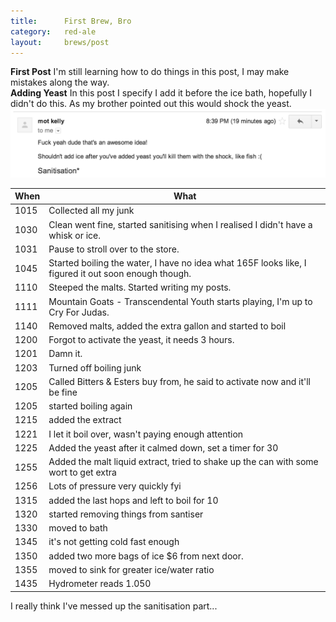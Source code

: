 ```yaml
---
title:      First Brew, Bro
category:   red-ale
layout:     brews/post
---
```


<div class="alert alert-warning">
  <strong>First Post</strong>
  I'm still learning how to do things in this post, I may make mistakes along the way.
</div>

<div class="alert alert-danger">
  <strong>Adding Yeast</strong>
  In this post I specify I add it before the ice bath, hopefully I didn't do this.
  As my brother pointed out this would shock the yeast.
  <img src="/brews/red-ale/1/images/dont-kill-the-yeast-bro.png" alt="Don't Kill The Yeast, Bro" />
</div>

When|What
----|----
1015|Collected all my junk
1030|Clean went fine, started sanitising when I realised I didn't have a whisk or ice.
1031|Pause to stroll over to the store.
1045|Started boiling the water, I have no idea what 165F looks like, I figured it out soon enough though.
1110|Steeped the malts. Started writing my posts.
1111|Mountain Goats - Transcendental Youth starts playing, I'm up to Cry For Judas.
1140|Removed malts, added the extra gallon and started to boil
1200|Forgot to activate the yeast, it needs 3 hours. 
1201|Damn it.
1203|Turned off boiling junk
1205|Called Bitters &amp; Esters buy from, he said to activate now and it'll be fine
1205|started boiling again
1215|added the extract
1221|I let it boil over, wasn't paying enough attention
1225|Added the yeast after it calmed down, set a timer for 30
1255|Added the malt liquid extract, tried to shake up the can with some wort to get extra
1256|Lots of pressure very quickly fyi
1315|added the last hops and left to boil for 10
1320|started removing things from santiser
1330|moved to bath
1345|it's not getting cold fast enough
1350|added two more bags of ice $6 from next door.
1355|moved to sink for greater ice/water ratio
1435|Hydrometer reads 1.050

I  really think I've messed up the sanitisation part...
